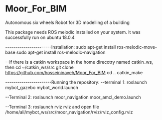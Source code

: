 # Moor_For_BIM
Autonomous six wheels Robot for 3D modelling of a building


This package needs ROS melodic installed on your system. It was successfully run on ubuntu 18.0.4

-----------------------Installation: sudo apt-get install ros-melodic-move-base sudo apt-get install ros-melodic-navigation

--If there is a catkin workspace in the home direcotry named catkin_ws, then cd ~/catkin_ws/src git clone https://github.com/hosseininaveh/Moor_For_BIM cd .. catkin_make

-----------------------Running the repository: --terminal 1: roslaunch mybot_gazebo mybot_world.launch

--Terminal 2: roslaunch moor_navigation moor_amcl_demo.launch

--Terminal 3: roslaunch rviz rviz and open file /home/ali/mybot_ws/src/moor_navigation/rviz/rviz_config.rviz
